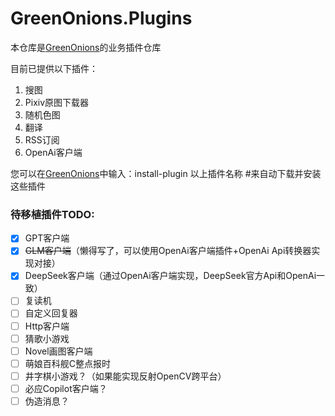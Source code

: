 # GreenOnions.Plugins

本仓库是[GreenOnions](https://github.com/Alex1911-Jiang/GreenOnions)的业务插件仓库

目前已提供以下插件：

1. 搜图
2. Pixiv原图下载器
3. 随机色图
4. 翻译
5. RSS订阅
6. OpenAi客户端

您可以在[GreenOnions](https://github.com/Alex1911-Jiang/GreenOnions)中输入：install-plugin 以上插件名称 #来自动下载并安装这些插件


### 待移植插件TODO:

- [x] GPT客户端
- [x] ~~GLM客户端~~（懒得写了，可以使用OpenAi客户端插件+OpenAi Api转换器实现对接）
- [x] DeepSeek客户端（通过OpenAi客户端实现，DeepSeek官方Api和OpenAi一致）
- [ ] 复读机
- [ ] 自定义回复器
- [ ] Http客户端
- [ ] 猜歌小游戏
- [ ] Novel画图客户端
- [ ] 萌娘百科舰C整点报时
- [ ] 井字棋小游戏？（如果能实现反射OpenCV跨平台）
- [ ] 必应Copilot客户端？
- [ ] 伪造消息？
